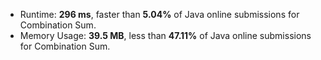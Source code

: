 - Runtime: **296 ms**, faster than **5.04%** of Java online submissions for Combination Sum.
- Memory Usage: **39.5 MB**, less than **47.11%** of Java online submissions for Combination Sum.
